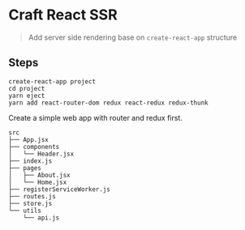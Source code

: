 # Craft React SSR

> Add server side rendering base on `create-react-app` structure

## Steps

```
create-react-app project
cd project
yarn eject
yarn add react-router-dom redux react-redux redux-thunk
```

Create a simple web app with router and redux first.

```
src
├── App.jsx
├── components
│   └── Header.jsx
├── index.js
├── pages
│   ├── About.jsx
│   └── Home.jsx
├── registerServiceWorker.js
├── routes.js
├── store.js
└── utils
    └── api.js
```


